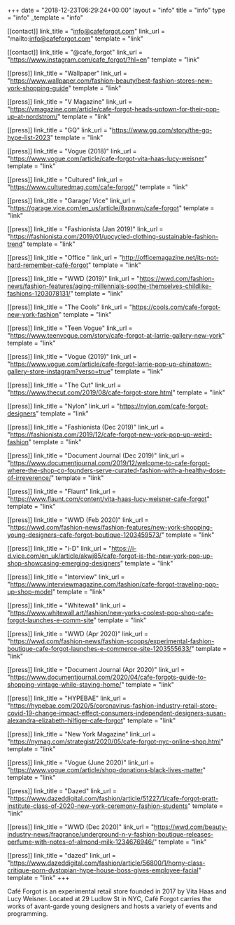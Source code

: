 +++
date = "2018-12-23T06:29:24+00:00"
layout = "info"
title = "info"
type = "info"
_template = "info"

[[contact]]
link_title = "info@cafeforgot.com"
link_url = "mailto:info@cafeforgot.com"
template = "link"

[[contact]]
link_title = "@cafe_forgot"
link_url = "https://www.instagram.com/cafe_forgot/?hl=en"
template = "link"

[[press]]
link_title = "Wallpaper"
link_url = "https://www.wallpaper.com/fashion-beauty/best-fashion-stores-new-york-shopping-guide"
template = "link"

[[press]]
link_title = "V Magazine"
link_url = "https://vmagazine.com/article/cafe-forgot-heads-uptown-for-their-pop-up-at-nordstrom/"
template = "link"

[[press]]
link_title = "GQ"
link_url = "https://www.gq.com/story/the-gq-hype-list-2023"
template = "link"

[[press]]
link_title = "Vogue (2018)"
link_url = "https://www.vogue.com/article/cafe-forgot-vita-haas-lucy-weisner"
template = "link"

[[press]]
link_title = "Cultured"
link_url = "https://www.culturedmag.com/cafe-forgot/"
template = "link"

[[press]]
link_title = "Garage/ Vice"
link_url = "https://garage.vice.com/en_us/article/8xpnwp/cafe-forgot"
template = "link"

[[press]]
link_title = "Fashionista (Jan 2019)"
link_url = "https://fashionista.com/2019/01/upcycled-clothing-sustainable-fashion-trend"
template = "link"

[[press]]
link_title = "Office "
link_url = "http://officemagazine.net/its-not-hard-remember-café-forgot"
template = "link"

[[press]]
link_title = "WWD (2019)"
link_url = "https://wwd.com/fashion-news/fashion-features/aging-millennials-soothe-themselves-childlike-fashions-1203078131/"
template = "link"

[[press]]
link_title = "The Cools"
link_url = "https://cools.com/cafe-forgot-new-york-fashion"
template = "link"

[[press]]
link_title = "Teen Vogue"
link_url = "https://www.teenvogue.com/story/cafe-forgot-at-larrie-gallery-new-york"
template = "link"

[[press]]
link_title = "Vogue (2019)"
link_url = "https://www.vogue.com/article/cafe-forgot-larrie-pop-up-chinatown-gallery-store-instagram?verso=true"
template = "link"

[[press]]
link_title = "The Cut"
link_url = "https://www.thecut.com/2019/08/cafe-forgot-store.html"
template = "link"

[[press]]
link_title = "Nylon"
link_url = "https://nylon.com/cafe-forgot-designers"
template = "link"

[[press]]
link_title = "Fashionista (Dec 2019)"
link_url = "https://fashionista.com/2019/12/cafe-forgot-new-york-pop-up-weird-fashion"
template = "link"

[[press]]
link_title = "Document Journal (Dec 2019)"
link_url = "https://www.documentjournal.com/2019/12/welcome-to-cafe-forgot-where-the-shop-co-founders-serve-curated-fashion-with-a-healthy-dose-of-irreverence/"
template = "link"

[[press]]
link_title = "Flaunt"
link_url = "https://www.flaunt.com/content/vita-haas-lucy-weisner-cafe-forgot"
template = "link"

[[press]]
link_title = "WWD (Feb 2020)"
link_url = "https://wwd.com/fashion-news/fashion-features/new-york-shopping-young-designers-cafe-forgot-boutique-1203459573/"
template = "link"

[[press]]
link_title = "i-D"
link_url = "https://i-d.vice.com/en_uk/article/akwj85/cafe-forgot-is-the-new-york-pop-up-shop-showcasing-emerging-designers"
template = "link"

[[press]]
link_title = "Interview"
link_url = "https://www.interviewmagazine.com/fashion/cafe-forgot-traveling-pop-up-shop-model"
template = "link"

[[press]]
link_title = "Whitewall"
link_url = "https://www.whitewall.art/fashion/new-yorks-coolest-pop-shop-cafe-forgot-launches-e-comm-site"
template = "link"

[[press]]
link_title = "WWD (Apr 2020)"
link_url = "https://wwd.com/fashion-news/fashion-scoops/experimental-fashion-boutique-cafe-forgot-launches-e-commerce-site-1203555633/"
template = "link"

[[press]]
link_title = "Document Journal (Apr 2020)"
link_url = "https://www.documentjournal.com/2020/04/cafe-forgots-guide-to-shopping-vintage-while-staying-home/"
template = "link"

[[press]]
link_title = "HYPEBAE"
link_url = "https://hypebae.com/2020/5/coronavirus-fashion-industry-retail-store-covid-19-change-impact-effect-consumers-independent-designers-susan-alexandra-elizabeth-hilfiger-cafe-forgot"
template = "link"

[[press]]
link_title = "New York Magazine"
link_url = "https://nymag.com/strategist/2020/05/cafe-forgot-nyc-online-shop.html"
template = "link"

[[press]]
link_title = "Vogue (June 2020)"
link_url = "https://www.vogue.com/article/shop-donations-black-lives-matter"
template = "link"

[[press]]
link_title = "Dazed"
link_url = "https://www.dazeddigital.com/fashion/article/51227/1/cafe-forgot-pratt-institute-class-of-2020-new-york-ceremony-fashion-students"
template = "link"

[[press]]
link_title = "WWD (Dec 2020)"
link_url = "https://wwd.com/beauty-industry-news/fragrance/underground-n-y-fashion-boutique-releases-perfume-with-notes-of-almond-milk-1234676946/"
template = "link"

[[press]]
link_title = "dazed"
link_url = "https://www.dazeddigital.com/fashion/article/56800/1/horny-class-critique-porn-dystopian-hype-house-boss-gives-employee-facial"
template = "link"
+++

Café Forgot is an experimental retail store founded in 2017 by Vita Haas and Lucy Weisner. Located at 29 Ludlow St in NYC, Café Forgot carries the works of avant-garde young designers and hosts a variety of events and programming.
